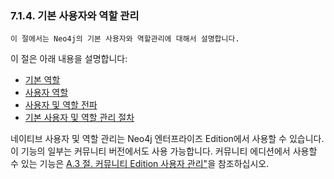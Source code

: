 ### 7.1.4. 기본 사용자와 역할 관리  

```
이 절에서는 Neo4j의 기본 사용자와 역할관리에 대해서 설명합니다. 
```

이 절은 아래 내용을 설명합니다:
 
- [기본 역할](./native-user-and-role-management/native-roles.md)
- [사용자 역할](./native-user-and-role-management/custom-roles.md)
- [사용자 및 역할 전파](./native-user-and-role-management/propagate-users-and-roles.md)
- [기본 사용자 및 역할 관리 절차](./native-user-and-role-management/procedures-for-native-user-and-role-management.md)

네이티브 사용자 및 역할 관리는 Neo4j 엔터프라이즈 Edition에서 사용할 수 있습니다. 이 기능의 일부는 커뮤니티 버전에서도 사용 가능합니다. 커뮤니티 에디션에서 사용할 수 있는 기능은 [A.3 절. 커뮤니티 Edition 사용자 관리"](https://neo4j.com/docs/operations-manual/3.4/reference/user-management-community-edition/)을 참조하십시오. 